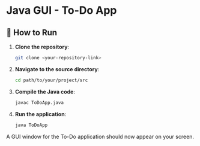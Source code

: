 #  Java GUI - To-Do App


## 🚀 How to Run

1.  **Clone the repository**:
    ```sh
    git clone <your-repository-link>
    ```
2.  **Navigate to the source directory**:
    ```sh
    cd path/to/your/project/src
    ```
3.  **Compile the Java code**:
    ```sh
    javac ToDoApp.java
    ```
4.  **Run the application**:
    ```sh
    java ToDoApp
    ```

A GUI window for the To-Do application should now appear on your screen.

